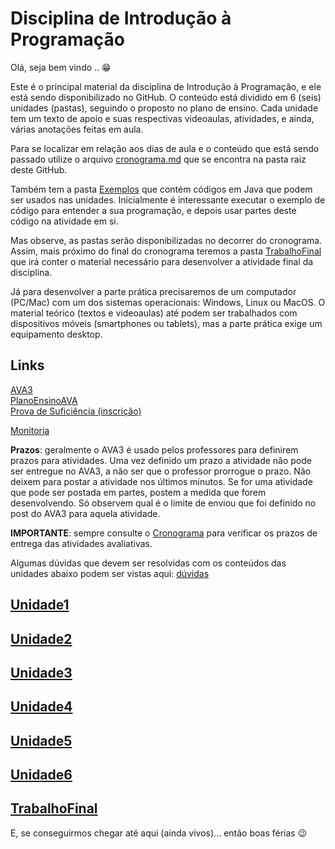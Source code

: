 <!-- [@]TODO:INICIO atualizar -->
[AVA3]: <> "AVA3"  
[PlanoEnsinoAVA]: <> "PlanoEnsinoAVA"  
[Prova de Suficiência (inscrição)]: <> "Prova de Suficiência (inscrição)"
<!-- [Aulas MS-Teams]: <https://teams.microsoft.com/l/team/19%3adYkgyhUyhdggDfLyrqaXl8XhqH1Cxxjg6xafT5UYrSo1%40thread.tacv2/conversations?groupId=834a0c35-9086-4dc6-9f1b-edfa59972a3d&tenantId=0c2d222a-ecda-4b70-960a-acef6ced3052> "Aulas MS-Teams" -->  
<!-- [Gravações das aulas]: <https://furb.sharepoint.com/:f:/t/CMP0166000220221/EryHg9vME5hDmjeRKi_LWrEBQytSxR7iESE2Mm2CgyqEiQ?e=Jk4Vfl> "Gravações das aulas" -->

# Disciplina de Introdução à Programação

Olá, seja bem vindo .. 😁  

Este é o principal material da disciplina de Introdução à Programação, e ele está sendo disponibilizado no GitHub. O conteúdo está dividido em 6 (seis) unidades (pastas), seguindo o proposto no plano de ensino. Cada unidade tem um texto de apoio e suas respectivas videoaulas, atividades, e ainda, várias anotações feitas em aula.

Para se localizar em relação aos dias de aula e o conteúdo que está sendo passado utilize o arquivo [cronograma.md](cronograma.md) que se encontra na pasta raiz deste GitHub.

Também tem a pasta [Exemplos](./Exemplos/src "Exemplos") que contém códigos em Java que podem ser usados nas unidades. Inicialmente é interessante executar o exemplo de código para entender a sua programação, e depois usar partes deste código na atividade em si.

Mas observe, as pastas serão disponibilizadas no decorrer do cronograma. Assim, mais próximo do final do cronograma teremos a pasta [TrabalhoFinal](./TrabalhoFinal "TrabalhoFinal") que irá conter o material necessário para desenvolver a atividade final da disciplina.

Já para desenvolver a parte prática precisaremos de um computador (PC/Mac) com um dos sistemas operacionais: Windows, Linux ou MacOS. O material teórico (textos e videoaulas) até podem ser trabalhados com dispositivos móveis (smartphones ou tablets), mas a parte prática exige um equipamento desktop.

## Links

[AVA3]  
[PlanoEnsinoAVA]  
[Prova de Suficiência (inscrição)]  
<!-- [Aulas MS-Teams]  -->
<!-- [Gravações das aulas]  -->
[Monitoria](https://github.com/dalton-reis/dalton-reis/tree/main/_._/Monitores "Monitoria")  

**Prazos**: geralmente o AVA3 é usado pelos professores para definirem prazos para atividades. Uma vez definido um prazo a atividade não pode ser entregue no AVA3, a não ser que o professor prorrogue o prazo. Não deixem para postar a atividade nos últimos minutos. Se for uma atividade que pode ser postada em partes, postem a medida que forem desenvolvendo. Só observem qual é o limite de enviou que foi definido no post do AVA3 para aquela atividade.

**IMPORTANTE**: sempre consulte o [Cronograma](cronograma.md "Cronograma") para verificar os prazos de entrega das atividades avaliativas.  

Algumas dúvidas que devem ser resolvidas com os conteúdos das unidades abaixo podem ser vistas aqui: [dúvidas](<https://viewer.diagrams.net/?tags={}&p=ex&highlight=0000ff&edit=_blank&layers=1&nav=1&title=teste.drawio.svg#Uhttps%3A%2F%2Fdrive.google.com%2Fuc%3Fid%3D1pc2VzUZDZm-QinR46nu2Yv4xEuzKIX52%26export%3Ddownload> "dúvidas")  
<!-- FIXME: terminar os textos do diagrama acima, ter mais perguntas para cada unidade -->

## [Unidade1](./Unidade1 "Unidade1")

## [Unidade2](./Unidade2 "Unidade2")

## [Unidade3](./Unidade3 "Unidade3")

## [Unidade4](./Unidade4 "Unidade4")

## [Unidade5](./Unidade5 "Unidade5")

## [Unidade6](./Unidade6 "Unidade6")

## [TrabalhoFinal](./TrabalhoFinal "TrabalhoFinal")

E, se conseguirmos chegar até aqui (ainda vivos)... então boas férias 😉

